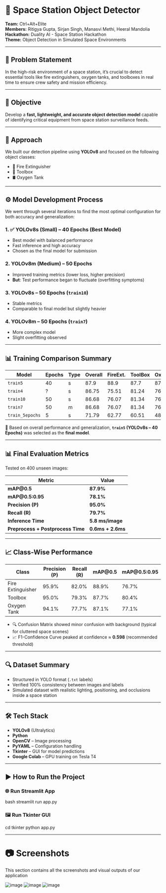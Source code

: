 # 🚀 Space Station Object Detector

**Team:** Ctrl+Alt+Elite  
**Members:** Ritigya Gupta, Sirjan Singh, Manasvi Methi, Heeral Mandolia  
**Hackathon:** Duality AI - Space Station Hackathon  
**Theme:** Object Detection in Simulated Space Environments

---

## 🧩 Problem Statement

In the high-risk environment of a space station, it’s crucial to detect essential tools like fire extinguishers, oxygen tanks, and toolboxes in real time to ensure crew safety and mission efficiency.

---

## 🎯 Objective

Develop a **fast, lightweight, and accurate object detection model** capable of identifying critical equipment from space station surveillance feeds.

---

## 🧠 Approach

We built our detection pipeline using **YOLOv8** and focused on the following object classes:

- 🧯 Fire Extinguisher  
- 🧰 Toolbox  
- 🛢️ Oxygen Tank  

---

## ⚙️ Model Development Process

We went through several iterations to find the most optimal configuration for both accuracy and generalization:

### 1. ✅ YOLOv8s (Small) – 40 Epochs (Best Model)
- Best model with balanced performance  
- Fast inference and high accuracy  
- Chosen as the final model for submission

### 2. YOLOv8m (Medium) – 50 Epochs
- Improved training metrics (lower loss, higher precision)  
- **But**: Test performance began to fluctuate (overfitting symptoms)

### 3.  YOLOv8s – 50 Epochs (`train10`)
- Stable metrics  
- Comparable to final model but slightly heavier

### 4.  YOLOv8m – 50 Epochs (`train7`)
- More complex model  
- Slight overfitting observed

---

## 📊 Training Comparison Summary

| Model          | Epochs | Type | Overall | FireExt. | ToolBox | OxyTank |
|----------------|--------|------|---------|----------|---------|---------|
| `train5`       | 40     | s    | 87.9    | 88.9     | 87.7    | 87.1    |
| `train4`       | ?      | s    | 86.75   | 75.51    | 81.24   | 76.03   |
| `train10`      | 50     | s    | 86.68   | 76.07    | 81.34   | 76.18   |
| `train7`       | 50     | m    | 86.68   | 76.07    | 81.34   | 76.18   |
| `train_5epochs`| 5      | s    | 71.79   | 62.77    | 60.51   | 48.96   |

📌 Based on overall performance and generalization, **`train5` (YOLOv8s – 40 Epochs)** was selected as the **final model**.

---

## 📊 Final Evaluation Metrics

Tested on 400 unseen images:

| Metric                            | Value             |
| --------------------------------- | ----------------- |
| **mAP\@0.5**                      | **87.9%**         |
| **mAP\@0.5:0.95**                 | **78.1%**         |
| **Precision (P)**                 | **95.0%**         |
| **Recall (R)**                    | **79.7%**         |
| **Inference Time**                | **5.8 ms/image**  |
| **Preprocess + Postprocess Time** | **0.6ms + 2.6ms** |


---

## 📈 Class-Wise Performance

| Class             | Precision (P) | Recall (R) | mAP\@0.5 | mAP\@0.5:0.95 |
| ----------------- | ------------- | ---------- | -------- | ------------- |
| Fire Extinguisher | 95.9%         | 82.0%      | 88.9%    | 76.7%         |
| Toolbox           | 95.0%         | 79.3%      | 87.7%    | 80.4%         |
| Oxygen Tank       | 94.1%         | 77.7%      | 87.1%    | 77.1%         |


- 🔍 Confusion Matrix showed minor confusion with background (typical for cluttered space scenes)  
- 📈 F1-Confidence Curve peaked at confidence ≈ **0.598** (recommended threshold)

---

## 🔍 Dataset Summary

- Structured in YOLO format (`.txt` labels)  
- Verified 100% consistency between images and labels  
- Simulated dataset with realistic lighting, positioning, and occlusions inside a space station

---

## 🛠️ Tech Stack

- **YOLOv8** (Ultralytics)  
- **Python**  
- **OpenCV** – Image processing  
- **PyYAML** – Configuration handling  
- **Tkinter** – GUI for model predictions  
- **Google Colab** – GPU training on Tesla T4

---

## ▶️ How to Run the Project

### 🌐 Run Streamlit App

bash
streamlit run app.py

### 🖼️ Run Tkinter GUI
cd tkinter
python app.py

---
# 📷 Screenshots
This section contains all the screenshots and visual outputs of our application


![image](https://github.com/user-attachments/assets/aa0109b1-6752-427b-a565-392da22e1b23)
![image](https://github.com/user-attachments/assets/8827521f-adc5-4a7c-abc5-0b56f6b08c28)
![image](https://github.com/user-attachments/assets/f5ad1346-9a35-4c74-85b6-41d4226a9173)

